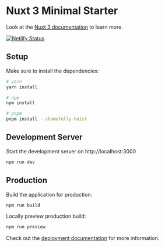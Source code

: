 # Nuxt 3 Minimal Starter

Look at the [Nuxt 3 documentation](https://nuxt.com/docs/getting-started/introduction) to learn more.

[![Netlify Status](https://api.netlify.com/api/v1/badges/3949216f-58a0-40be-b632-4b8c83afe1d1/deploy-status)](https://app.netlify.com/sites/federico-mameli-resume/deploys)

## Setup

Make sure to install the dependencies:

```bash
# yarn
yarn install

# npm
npm install

# pnpm
pnpm install --shamefully-hoist
```

## Development Server

Start the development server on http://localhost:3000

```bash
npm run dev
```

## Production

Build the application for production:

```bash
npm run build
```

Locally preview production build:

```bash
npm run preview
```

Check out the [deployment documentation](https://nuxt.com/docs/getting-started/deployment) for more information.
